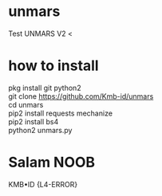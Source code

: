 # unmars
Test UNMARS V2
<
# how to install
pkg install git python2
<br>git clone https://github.com/Kmb-id/unmars
<br>cd unmars
<br>pip2 install requests mechanize
<br>pip2 install bs4
<br>python2 unmars.py

# Salam NOOB
KMB•ID {L4-ERROR}
